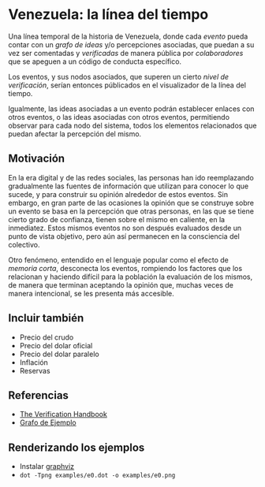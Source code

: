 Venezuela: la línea del tiempo
==============================

Una línea temporal de la historia de Venezuela, donde cada _evento_ pueda contar con un _grafo de ideas_ y/o percepciones asociadas, que puedan a su vez ser comentadas y _verificadas_ de manera pública por _colaboradores_ que se apeguen a un código de conducta específico.

Los eventos, y sus nodos asociados, que superen un cierto _nivel de verificación_, serían entonces públicados en el visualizador de la línea del tiempo.

Igualmente, las ideas asociadas a un evento podrán establecer enlaces con otros eventos, o las ideas asociadas con otros eventos, permitiendo observar para cada nodo del sistema, todos los elementos relacionados que puedan afectar la percepción del mismo.

Motivación
----------

En la era digital y de las redes sociales, las personas han ido reemplazando gradualmente las fuentes de información que utilizan para conocer lo que sucede, y para construir su opinión alrededor de estos eventos. Sin embargo, en gran parte de las ocasiones la opinión que se construye sobre un evento se basa en la percepción que otras personas, en las que se tiene cierto grado de confianza, tienen sobre el mismo en caliente, en la inmediatez. Estos mismos eventos no son después evaluados desde un punto de vista objetivo, pero aún así permanecen en la consciencia del colectivo.

Otro fenómeno, entendido en el lenguaje popular como el efecto de _memoria corta_, desconecta los eventos, rompiendo los factores que los relacionan y haciendo difícil para la población la evaluación de los mismos, de manera que terminan aceptando la opinión que, muchas veces de manera intencional, se les presenta más accesible.

**Incluir también**
-------------------

*   Precio del crudo
*   Precio del dolar oficial
*   Precio del dolar paralelo
*   Inflación
*   Reservas

Referencias
-----------

*   [The Verification Handbook](http://verificationhandbook.com/)
*   [Grafo de Ejemplo](examples/e0.png)

Renderizando los ejemplos
-------------------------

*   Instalar [graphviz](https://graphviz.gitlab.io/)
*   `dot -Tpng examples/e0.dot -o examples/e0.png`